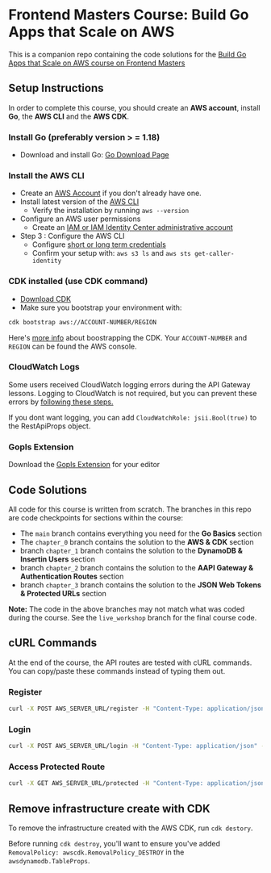 # Frontend Masters Course:  Build Go Apps that Scale on AWS

This is a companion repo containing the code solutions for the [Build Go Apps that Scale on AWS course on Frontend Masters](https://frontendmasters.com/courses/go-aws)

## Setup Instructions

In order to complete this course, you should create an **AWS account**, install **Go**, the **AWS CLI** and the **AWS CDK**.

### Install Go (preferably version > = 1.18)
- Download and install Go: [Go Download Page](https://go.dev/dl/)

### Install the AWS CLI
- Create an [AWS Account](https://portal.aws.amazon.com/billing/signup) if you don't already have one.
- Install latest version of the [AWS CLI](https://docs.aws.amazon.com/cli/latest/userguide/getting-started-install.html)
  - Verify the installation by running `aws --version`
- Configure an AWS user permissions 
  - Create an [IAM or IAM Identity Center administrative account](https://docs.aws.amazon.com/cli/latest/userguide/getting-started-prereqs.html#getting-started-prereqs-iam) 
- Step 3 : Configure the AWS CLI
  - Configure [short or long term credentials ](https://docs.aws.amazon.com/cli/latest/userguide/getting-started-quickstart.html)
  - Confirm your setup with: `aws s3 ls` and `aws sts get-caller-identity`

### CDK installed (use CDK command)
- [Download CDK](https://docs.aws.amazon.com/cdk/v2/guide/getting_started.html#getting_started_install)
- Make sure you bootstrap your environment with:
```bash
cdk bootstrap aws://ACCOUNT-NUMBER/REGION
```
Here's [more info](https://docs.aws.amazon.com/cdk/v2/guide/getting_started.html#getting_started_bootstrap) about boostrapping the CDK. Your `ACCOUNT-NUMBER` and `REGION` can be found the AWS console.

### CloudWatch Logs

Some users received CloudWatch logging errors during the API Gateway lessons. Logging to CloudWatch is not required, but you can prevent these errors by [following these steps.](https://repost.aws/knowledge-center/api-gateway-cloudwatch-logs)

If you dont want logging, you can add `CloudWatchRole: jsii.Bool(true)` to the RestApiProps object.

### Gopls Extension

Download the [Gopls Extension](https://github.com/golang/tools/blob/master/gopls/README.md) for your editor

## Code Solutions

All code for this course is written from scratch. The branches in this repo are code checkpoints for sections within the course:

* The `main` branch contains everything you need for the **Go Basics** section
* The `chapter_0` branch contains the solution to the **AWS & CDK** section
* branch `chapter_1` branch contains the solution to the **DynamoDB & Insertin Users** section
* branch `chapter_2` branch contains the solution to the **AAPI Gateway & Authentication Routes** section
* branch `chapter_3` branch contains the solution to the **JSON Web Tokens & Protected URLs** section

**Note:** The code in the above branches may not match what was coded during the course. See the `live_workshop` branch for the final course code. 

## cURL Commands

At the end of the course, the API routes are tested with cURL commands. You can copy/paste these commands instead of typing them out.

### Register

```bash
curl -X POST AWS_SERVER_URL/register -H "Content-Type: application/json" -d '{"username":"USERNAME", "password":"PASSWORD"}'
```

### Login

```bash
curl -X POST AWS_SERVER_URL/login -H "Content-Type: application/json" -d '{"username":"USERNAME", "password":"PASSWORD"}'
```

### Access Protected Route

```bash
curl -X GET AWS_SERVER_URL/protected -H "Content-Type: application/json" -H "Authorization: Bearer JWT_TOKEN"
```

## Remove infrastructure create with CDK

To remove the infrastructure created with the AWS CDK, run `cdk destory`. 

Before running `cdk destroy`, you'll want to ensure you've added `RemovalPolicy: awscdk.RemovalPolicy_DESTROY` in the `awsdynamodb.TableProps`. 
